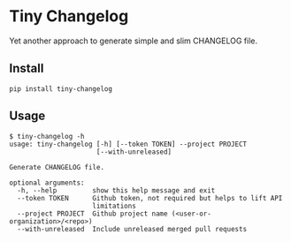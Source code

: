 # Tiny Changelog

Yet another approach to generate simple and slim CHANGELOG file.

## Install

    pip install tiny-changelog

## Usage

    $ tiny-changelog -h
    usage: tiny-changelog [-h] [--token TOKEN] --project PROJECT
                          [--with-unreleased]

    Generate CHANGELOG file.

    optional arguments:
      -h, --help         show this help message and exit
      --token TOKEN      Github token, not required but helps to lift API
                         limitations
      --project PROJECT  Github project name (<user-or-organization>/<repo>)
      --with-unreleased  Include unreleased merged pull requests
